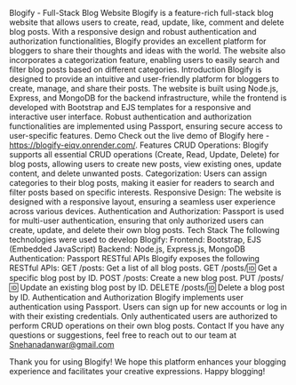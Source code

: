 Blogify - Full-Stack Blog Website
Blogify is a feature-rich full-stack blog website that allows users to create, read, update, like, comment and delete blog posts. With a responsive design and robust authentication and authorization functionalities, Blogify provides an excellent platform for bloggers to share their thoughts and ideas with the world. The website also incorporates a categorization feature, enabling users to easily search and filter blog posts based on different categories.
Introduction
Blogify is designed to provide an intuitive and user-friendly platform for bloggers to create, manage, and share their posts. The website is built using Node.js, Express, and MongoDB for the backend infrastructure, while the frontend is developed with Bootstrap and EJS templates for a responsive and interactive user interface. Robust authentication and authorization functionalities are implemented using Passport, ensuring secure access to user-specific features.
Demo
Check out the live demo of Blogify here - https://blogify-eiqv.onrender.com/.
Features
CRUD Operations: Blogify supports all essential CRUD operations (Create, Read, Update, Delete) for blog posts, allowing users to create new posts, view existing ones, update content, and delete unwanted posts.
Categorization: Users can assign categories to their blog posts, making it easier for readers to search and filter posts based on specific interests.
Responsive Design: The website is designed with a responsive layout, ensuring a seamless user experience across various devices.
Authentication and Authorization: Passport is used for multi-user authentication, ensuring that only authorized users can create, update, and delete their own blog posts.
Tech Stack
The following technologies were used to develop Blogify:
  Frontend: Bootstrap, EJS (Embedded JavaScript)
  Backend: Node.js, Express.js, MongoDB
  Authentication: Passport
RESTful APIs
Blogify exposes the following RESTful APIs:
  GET /posts: Get a list of all blog posts.
  GET /posts/:id: Get a specific blog post by ID.
  POST /posts: Create a new blog post.
  PUT /posts/:id: Update an existing blog post by ID.
  DELETE /posts/:id: Delete a blog post by ID.
Authentication and Authorization
Blogify implements user authentication using Passport. Users can sign up for new accounts or log in with their existing credentials. Only authenticated users are authorized to perform CRUD operations on their own blog posts.
Contact
If you have any questions or suggestions, feel free to reach out to our team at Snehanadanwar@gmail.com

Thank you for using Blogify! We hope this platform enhances your blogging experience and facilitates your creative expressions. Happy blogging!
